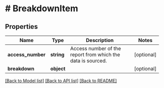 # # BreakdownItem

## Properties

Name | Type | Description | Notes
------------ | ------------- | ------------- | -------------
**access_number** | **string** | Access number of the report from which the data is sourced. | [optional]
**breakdown** | **object** |  | [optional]

[[Back to Model list]](../../README.md#models) [[Back to API list]](../../README.md#endpoints) [[Back to README]](../../README.md)
